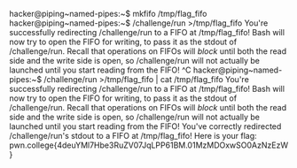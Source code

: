 hacker@piping~named-pipes:~$ mkfifo /tmp/flag_fifo
hacker@piping~named-pipes:~$ /challenge/run >/tmp/flag_fifo
You're successfully redirecting /challenge/run to a FIFO at /tmp/flag_fifo! 
Bash will now try to open the FIFO for writing, to pass it as the stdout of 
/challenge/run. Recall that operations on FIFOs will *block* until both the 
read side and the write side is open, so /challenge/run will not actually be 
launched until you start reading from the FIFO!
^C
hacker@piping~named-pipes:~$ /challenge/run >/tmp/flag_fifo | cat /tmp/flag_fifo
You're successfully redirecting /challenge/run to a FIFO at /tmp/flag_fifo! 
Bash will now try to open the FIFO for writing, to pass it as the stdout of 
/challenge/run. Recall that operations on FIFOs will *block* until both the 
read side and the write side is open, so /challenge/run will not actually be 
launched until you start reading from the FIFO!
You've correctly redirected /challenge/run's stdout to a FIFO at 
/tmp/flag_fifo! Here is your flag:
pwn.college{4deuYMl7Hbe3RuZV07JqLPP61BM.01MzMDOxwSO0AzNzEzW}
